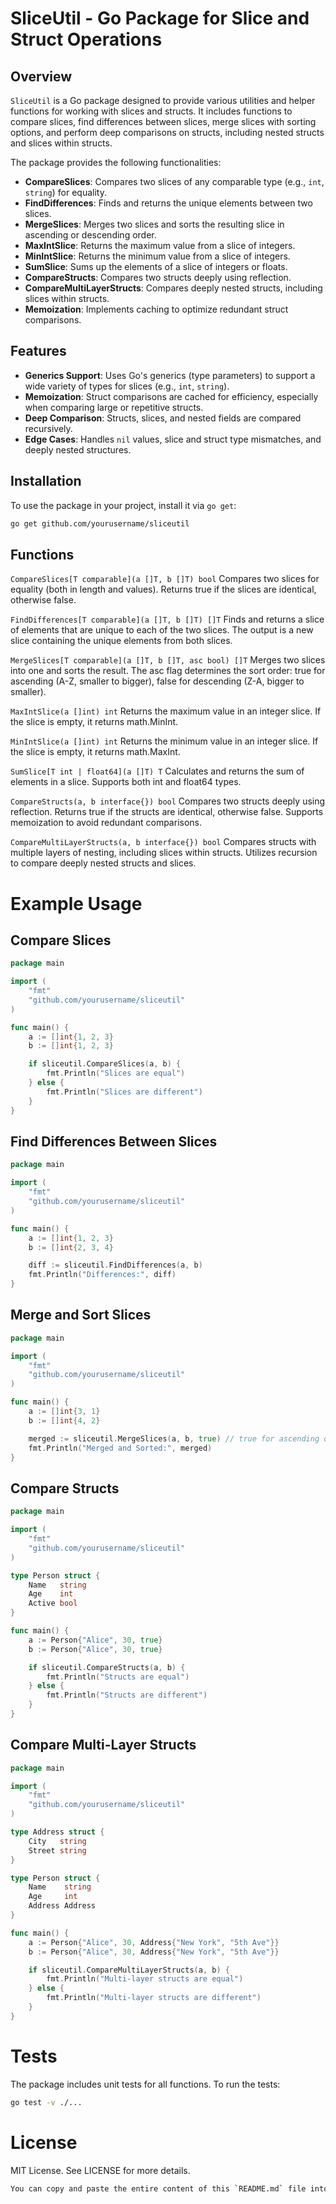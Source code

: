 # SliceUtil - Go Package for Slice and Struct Operations

## Overview

`SliceUtil` is a Go package designed to provide various utilities and helper functions for working with slices and structs. It includes functions to compare slices, find differences between slices, merge slices with sorting options, and perform deep comparisons on structs, including nested structs and slices within structs.

The package provides the following functionalities:

- **CompareSlices**: Compares two slices of any comparable type (e.g., `int`, `string`) for equality.
- **FindDifferences**: Finds and returns the unique elements between two slices.
- **MergeSlices**: Merges two slices and sorts the resulting slice in ascending or descending order.
- **MaxIntSlice**: Returns the maximum value from a slice of integers.
- **MinIntSlice**: Returns the minimum value from a slice of integers.
- **SumSlice**: Sums up the elements of a slice of integers or floats.
- **CompareStructs**: Compares two structs deeply using reflection.
- **CompareMultiLayerStructs**: Compares deeply nested structs, including slices within structs.
- **Memoization**: Implements caching to optimize redundant struct comparisons.

## Features

- **Generics Support**: Uses Go's generics (type parameters) to support a wide variety of types for slices (e.g., `int`, `string`).
- **Memoization**: Struct comparisons are cached for efficiency, especially when comparing large or repetitive structs.
- **Deep Comparison**: Structs, slices, and nested fields are compared recursively.
- **Edge Cases**: Handles `nil` values, slice and struct type mismatches, and deeply nested structures.

## Installation

To use the package in your project, install it via `go get`:

```bash
go get github.com/yourusername/sliceutil
```

## Functions
`CompareSlices[T comparable](a []T, b []T) bool`
Compares two slices for equality (both in length and values). Returns true if the slices are identical, otherwise false.

`FindDifferences[T comparable](a []T, b []T) []T`
Finds and returns a slice of elements that are unique to each of the two slices. The output is a new slice containing the unique elements from both slices.

`MergeSlices[T comparable](a []T, b []T, asc bool) []T`
Merges two slices into one and sorts the result. The asc flag determines the sort order: true for ascending (A-Z, smaller to bigger), false for descending (Z-A, bigger to smaller).

`MaxIntSlice(a []int) int`
Returns the maximum value in an integer slice. If the slice is empty, it returns math.MinInt.

`MinIntSlice(a []int) int`
Returns the minimum value in an integer slice. If the slice is empty, it returns math.MaxInt.

`SumSlice[T int | float64](a []T) T`
Calculates and returns the sum of elements in a slice. Supports both int and float64 types.

`CompareStructs(a, b interface{}) bool`
Compares two structs deeply using reflection. Returns true if the structs are identical, otherwise false. Supports memoization to avoid redundant comparisons.

`CompareMultiLayerStructs(a, b interface{}) bool`
Compares structs with multiple layers of nesting, including slices within structs. Utilizes recursion to compare deeply nested structs and slices.

# Example Usage
## Compare Slices

```go
package main

import (
	"fmt"
	"github.com/yourusername/sliceutil"
)

func main() {
	a := []int{1, 2, 3}
	b := []int{1, 2, 3}

	if sliceutil.CompareSlices(a, b) {
		fmt.Println("Slices are equal")
	} else {
		fmt.Println("Slices are different")
	}
}

```

## Find Differences Between Slices

```go
package main

import (
	"fmt"
	"github.com/yourusername/sliceutil"
)

func main() {
	a := []int{1, 2, 3}
	b := []int{2, 3, 4}

	diff := sliceutil.FindDifferences(a, b)
	fmt.Println("Differences:", diff)
}

```

## Merge and Sort Slices

```go
package main

import (
	"fmt"
	"github.com/yourusername/sliceutil"
)

func main() {
	a := []int{3, 1}
	b := []int{4, 2}

	merged := sliceutil.MergeSlices(a, b, true) // true for ascending order
	fmt.Println("Merged and Sorted:", merged)
}

```

## Compare Structs

```go
package main

import (
	"fmt"
	"github.com/yourusername/sliceutil"
)

type Person struct {
	Name   string
	Age    int
	Active bool
}

func main() {
	a := Person{"Alice", 30, true}
	b := Person{"Alice", 30, true}

	if sliceutil.CompareStructs(a, b) {
		fmt.Println("Structs are equal")
	} else {
		fmt.Println("Structs are different")
	}
}

```

## Compare Multi-Layer Structs

```go
package main

import (
	"fmt"
	"github.com/yourusername/sliceutil"
)

type Address struct {
	City   string
	Street string
}

type Person struct {
	Name    string
	Age     int
	Address Address
}

func main() {
	a := Person{"Alice", 30, Address{"New York", "5th Ave"}}
	b := Person{"Alice", 30, Address{"New York", "5th Ave"}}

	if sliceutil.CompareMultiLayerStructs(a, b) {
		fmt.Println("Multi-layer structs are equal")
	} else {
		fmt.Println("Multi-layer structs are different")
	}
}

```
# Tests

The package includes unit tests for all functions. To run the tests:
```bash
go test -v ./...
```

# License

MIT License. See LICENSE for more details.
```bash
You can copy and paste the entire content of this `README.md` file into your project.
```